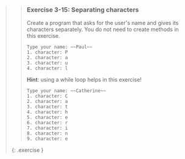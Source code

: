 <!-- WAS 3-9 -->
>> ### Exercise 3-15: Separating characters
>> 
>> Create a program that asks for the user's name and gives its characters separately. You do not need to create methods in this exercise.
>> 
>>```output
>> Type your name: ~~Paul~~
>> 1. character: P
>> 2. character: a
>> 3. character: u
>> 4. character: l
>>```
>>     
>> **Hint**: using a while loop helps in this exercise!
>>
>>```output
>> Type your name: ~~Catherine~~
>> 1. character: C
>> 2. character: a
>> 3. character: t
>> 4. character: h
>> 5. character: e
>> 6. character: r
>> 7. character: i
>> 8. character: n
>> 9. character: e
>>```
>>
>> 
>{: .exercise }